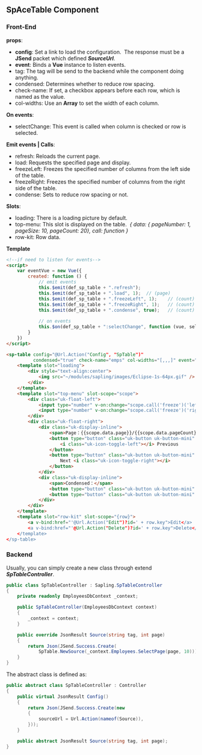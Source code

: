 ## SpAceTable Component

### Front-End

**props**:

- **config**:			Set a link to load the configuration.
  ​				The response must be a **JSend** packet which defined ***SourceUrl***.
- **event**:			Binds a **Vue** instance to listen events.
- tag:				The tag will be send to the backend while the component doing anything.
- condensed:		Determines whether to reduce row spacing.
- check-name:		If set, a checkbox appears before each row, which is named as the value.
- col-widths:		Use an **Array** to set the width of each column.

**On events**:

- selectChange:	This event is called when column is checked or row is selected.

**Emit events | Calls**:

- refresh:			Reloads the current page.
- load:			Requests the specified page and display.
- freezeLeft:		Freezes the specified number of columns from the left side of the table.
- freezeRight:		Freezes the specified number of columns from the right side of the table.
- condense:		Sets to reduce row spacing or not.

**Slots**:

- loading:			There is a loading picture by default.
- top-menu:		This slot is displayed on the table.
  ​				*{ data: { pageNumber: 1, pageSize: 10, pageCount: 20}, call: function }*
- row-kit:			Row data.

**Template**

```html
<!--if need to listen for events-->
<script>
    var eventVue = new Vue({
        created: function () {
            // emit events
            this.$emit(def_sp_table + ".refresh");
            this.$emit(def_sp_table + ".load", 1);	// (page)
            this.$emit(def_sp_table + ".freezeLeft", 1);	// (count)
            this.$emit(def_sp_table + ".freezeRight", 1);	// (count)
            this.$emit(def_sp_table + ".condense", true);	// (count)
            
            // on events
         	this.$on(def_sp_table + ":selectChange", function (vue, selectedKeys){});
        }
    })
</script>
```

```html
<sp-table config="@Url.Action("Config", "SpTable")"
          condensed="true" check-name="emps" col-widths="[,,,]" event="eventVue">
    <template slot="loading">
        <div style="text-align:center">
            <img src="~/modules/sapling/images/Eclipse-1s-64px.gif" />
        </div>
    </template>
    <template slot="top-menu" slot-scope="scope">
        <div class="uk-float-left">
            <input type="number" v-on:change="scope.call('freeze')('left', $event.target.value)" />
            <input type="number" v-on:change="scope.call('freeze')('right', $event.target.value)" />
        </div>
        <div class="uk-float-right">
            <div class="uk-display-inline">
                <span>Page：{{scope.data.page}}/{{scope.data.pageCount}}</span>
                <button type="button" class="uk-button uk-button-mini" v-on:click="scope.call('load')(scope.data.page-1)">
                    <i class="uk-icon-toggle-left"></i> Previous
                </button>
                <button type="button" class="uk-button uk-button-mini" v-on:click="scope.call('load')(scope.data.page+1)">
                    Next <i class="uk-icon-toggle-right"></i>
                </button>
            </div>
            <div class="uk-display-inline">
                <span>Condensed：</span>
                <button type="button" class="uk-button uk-button-mini" v-on:click="scope.call('condense')(false)">Off</button>
                <button type="button" class="uk-button uk-button-mini" v-on:click="scope.call('condense')(true)">On</button>
            </div>
        </div>
    </template>
    <template slot="row-kit" slot-scope="{row}">
        <a v-bind:href="'@Url.Action("Edit")?id=' + row.key">Edit</a> |
        <a v-bind:href="'@Url.Action("Delete")?id=' + row.key">Delete</a>
    </template>
</sp-table>
```



### Backend

Usually, you can simply create a new class through extend ***SpTableController***.

```C#
public class SpTableController : Sapling.SpTableController
{
    private readonly EmployeesDbContext _context;

    public SpTableController(EmployeesDbContext context)
    {
        _context = context;
    }

    public override JsonResult Source(string tag, int page)
    {
        return Json(JSend.Success.Create(
            SpTable.NewSource(_context.Employees.SelectPage(page, 10))));
    }
}
```

The abstract class is defined as:

```C#
public abstract class SpTableController : Controller
{
    public virtual JsonResult Config()
    {
        return Json(JSend.Success.Create(new
        {
            sourceUrl = Url.Action(nameof(Source)),
        }));
    }

    public abstract JsonResult Source(string tag, int page);
}
```


